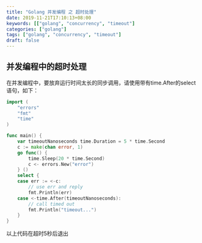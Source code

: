 ```yaml
---
title: "Golang 并发编程 之 超时处理"
date: 2019-11-21T17:10:13+08:00
keywords: [["golang", "concurrency", "timeout"]
categories: ["golang"]
tags: ["golang", "concurrency", "timeout"]
draft: false
---
```


并发编程中的超时处理
---
在并发编程中，要放弃运行时间太长的同步调用，请使用带有time.After的select语句，如下：
```go
import (
	"errors"
	"fmt"
	"time"
)

func main() {
	var timeoutNanoseconds time.Duration = 5 * time.Second
	c := make(chan error, 1)
	go func() {
		time.Sleep(20 * time.Second)
		c <- errors.New("error")
	} ()
	select {
	case err := <-c:
		// use err and reply
		fmt.Println(err)
	case <-time.After(timeoutNanoseconds):
		// call timed out
		fmt.Println("timeout...")
	}
}
```
以上代码在超时5秒后退出


